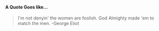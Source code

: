 #### A Quote Goes like...
> I'm not denyin' the women are foolish. God Almighty made 'em to match the men.
> -George Eliot